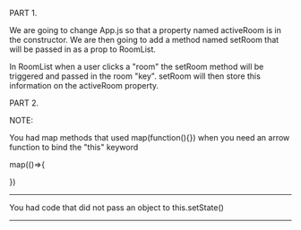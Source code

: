 PART 1.

We are going to change App.js so that a property named activeRoom is in the constructor. We are then going
to add a method named setRoom that will be passed in as a prop to RoomList.

In RoomList when a user clicks a "room" the setRoom method will be triggered and passed in the room "key". setRoom will then store this information on the activeRoom property.


PART 2.














NOTE:

You had map methods that used map(function(){}) when you need an arrow function
to bind the "this" keyword

map(()=>{
	
})


________________

You had code that did not pass an object to this.setState()

____________________________________________